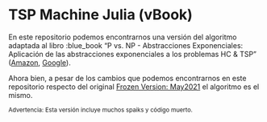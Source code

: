 # TSP Machine Julia (vBook) 


En este repositorio podemos encontrarnos una versión del algoritmo adaptada al libro :blue_book “P vs. NP - Abstracciones Exponenciales: Aplicación de las abstracciones exponenciales a los problemas HC & TSP”  ([Amazon](https://amzn.to/3CvudQZ), [Google](https://play.google.com/store/books/details?id=GEmJEAAAQBAJ)).

Ahora bien, a pesar de los cambios que podemos encontrarnos en este repositorio respecto del original [Frozen Version: May2021]( https://github.com/ricardombiot/tsp-machine-julia-original) el algoritmo es el mismo.

<sub>Advertencia: Esta versión incluye muchos spaiks y código muerto. </sub>
